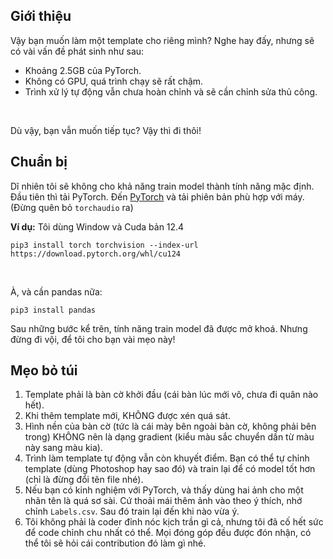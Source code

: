 ## Giới thiệu

Vậy bạn muốn làm một template cho riêng mình? Nghe hay đấy, nhưng sẽ có vài vấn đề phát sinh như sau:
- Khoảng 2.5GB của PyTorch.
- Không có GPU, quá trình chạy sẽ rất chậm.
- Trình xử lý tự động vẫn chưa hoàn chỉnh và sẽ cần chỉnh sửa thủ công.
<br>

Dù vậy, bạn vẫn muốn tiếp tục? Vậy thì đi thôi!

## Chuẩn bị

Dĩ nhiên tôi sẽ không cho khả năng train model thành tính năng mặc định. Đầu tiên thì tải PyTorch. Đến [PyTorch](https://pytorch.org/get-started/locally/) và tải phiên bản phù hợp với máy. (Đừng quên bỏ `torchaudio` ra)

**Ví dụ:** Tôi dùng Window và Cuda bản 12.4
```
pip3 install torch torchvision --index-url https://download.pytorch.org/whl/cu124
```
<br>

À, và cần pandas nữa:
```
pip3 install pandas
```
Sau những bước kể trên, tính năng train model đã được mở khoá. Nhưng đừng đi vội, để tôi cho bạn vài mẹo này!

## Mẹo bỏ túi

1. Template phải là bàn cờ khởi đầu (cái bàn lúc mới vô, chưa đi quân nào hết).
2. Khi thêm template mới, KHÔNG được xén quá sát.
3. Hình nền của bàn cờ (tức là cái mày bên ngoài bàn cờ, không phải bên trong) KHÔNG nên là dạng gradient (kiểu màu sắc chuyển dần từ màu này sang màu kia).
4. Trình làm template tự động vẫn còn khuyết điểm. Bạn có thể tự chỉnh template (dùng Photoshop hay sao đó) và train lại để có model tốt hơn (chỉ là đừng đổi tên file nhé).
5. Nếu bạn có kinh nghiệm với PyTorch, và thấy dùng hai ảnh cho một nhãn tên là quá sơ sài. Cứ thoải mái thêm ảnh vào theo ý thích, nhớ chỉnh `Labels.csv`. Sau đó train lại đến khi nào vừa ý.
6. Tôi không phải là coder đỉnh nóc kịch trần gì cả, nhưng tôi đã cố hết sức để code chỉnh chu nhất có thể. Mọi đóng góp đều được đón nhận, có thể tôi sẽ hỏi cái contribution đó làm gì nhé.
